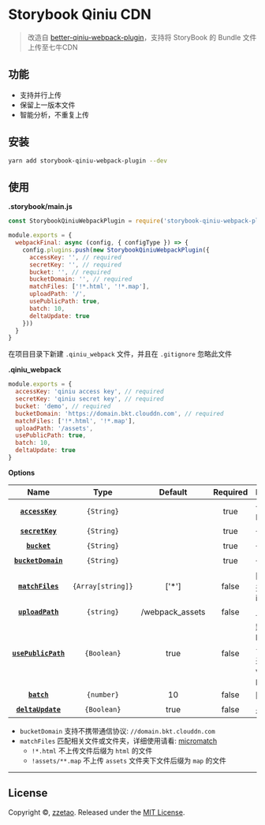 ﻿# Storybook Qiniu CDN

> 改造自 [better-qiniu-webpack-plugin](https://github.com/zzetao/qiniu-webpack-plugin)，支持将 StoryBook 的 Bundle 文件 上传至七牛CDN

## 功能

- 支持并行上传
- 保留上一版本文件
- 智能分析，不重复上传

## 安装

```Bash
yarn add storybook-qiniu-webpack-plugin --dev
```


## 使用

**.storybook/main.js**

```Javascript
const StorybookQiniuWebpackPlugin = require('storybook-qiniu-webpack-plugin');

module.exports = {
  webpackFinal: async (config, { configType }) => {
    config.plugins.push(new StorybookQiniuWebpackPlugin({
      accessKey: '', // required
      secretKey: '', // required
      bucket: '', // required
      bucketDomain: '', // required
      matchFiles: ['!*.html', '!*.map'],
      uploadPath: '/',
      usePublicPath: true,
      batch: 10,
      deltaUpdate: true
    }))
  }
}
```

在项目目录下新建 `.qiniu_webpack` 文件，并且在 `.gitignore` 忽略此文件

**.qiniu_webpack**

```Javascript
module.exports = {
  accessKey: 'qiniu access key', // required
  secretKey: 'qiniu secret key', // required
  bucket: 'demo', // required
  bucketDomain: 'https://domain.bkt.clouddn.com', // required
  matchFiles: ['!*.html', '!*.map'],
  uploadPath: '/assets',
  usePublicPath: true,
  batch: 10,
  deltaUpdate: true
}
```

**Options**

|Name|Type|Default|Required|Description|
|:--:|:--:|:-----:|:-----:|:----------|
|**[`accessKey`](#)**|`{String}`| | true |七牛 Access Key|
|**[`secretKey`](#)**|`{String}`| | true |七牛 Secret Key|
|**[`bucket`](#)**|`{String}`| | true |七牛 空间名|
|**[`bucketDomain`](#)**|`{String}`| | true |七牛 空间域名|
|**[`matchFiles`](#)**|`{Array[string]}`| ['*'] | false |匹配文件/文件夹，支持 include/exclude|
|**[`uploadPath`](#)**|`{string}`| /webpack_assets | false |上传文件夹名|
|**[`usePublicPath`](#)**|`{Boolean}`| true | false |默认会使用 bucketDomain + uploadPath，来设置 webpack publicPath|
|**[`batch`](#)**|`{number}`| 10 | false |同时上传文件数|
|**[`deltaUpdate`](#)**|`{Boolean}`| true | false |是否增量构建|

- `bucketDomain` 支持不携带通信协议: `//domain.bkt.clouddn.com`
- `matchFiles` 匹配相关文件或文件夹，详细使用请看: [micromatch](https://github.com/micromatch/micromatch)
  - `!*.html` 不上传文件后缀为 `html` 的文件
  - `!assets/**.map` 不上传 `assets` 文件夹下文件后缀为 `map` 的文件



***


## License

Copyright ©, [zzetao](https://github.com/zzetao).
Released under the [MIT License](LICENSE).
